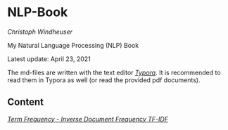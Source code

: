 # NLP-Book

*Christoph Windheuser*

My Natural Language Processing (NLP) Book

Latest update: April 23, 2021

The md-files are written with the text editor [*Typora*](https://typora.io/). It is recommended to read them in Typora as well (or read the provided pdf documents).

## Content

[*Term Frequency - Inverse Document Frequency TF-IDF*](https://github.com/ciwin/NLP-Book/blob/main/TF-IDF.md)

